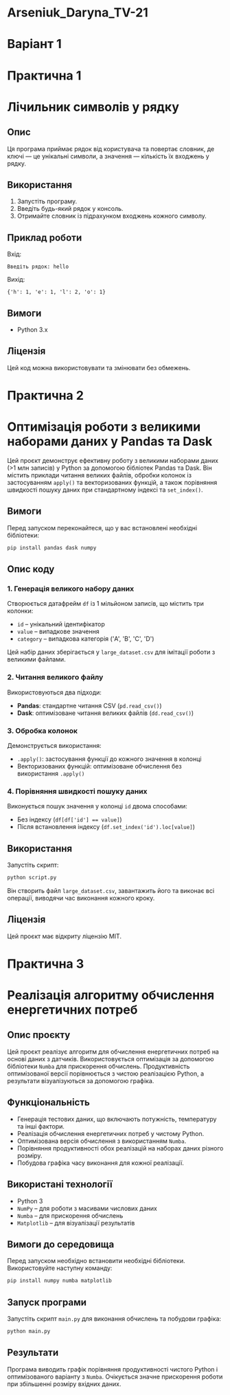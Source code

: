 # Arseniuk_Daryna_TV-21
# Варіант 1
# Практична 1
# Лічильник символів у рядку

## Опис
Ця програма приймає рядок від користувача та повертає словник, де ключі — це унікальні символи, а значення — кількість їх входжень у рядку.

## Використання
1. Запустіть програму.
2. Введіть будь-який рядок у консоль.
3. Отримайте словник із підрахунком входжень кожного символу.

## Приклад роботи
Вхід:
```
Введіть рядок: hello
```
Вихід:
```
{'h': 1, 'e': 1, 'l': 2, 'o': 1}
```

## Вимоги
- Python 3.x

## Ліцензія
Цей код можна використовувати та змінювати без обмежень.

# Практична 2

# Оптимізація роботи з великими наборами даних у Pandas та Dask

Цей проєкт демонструє ефективну роботу з великими наборами даних (>1 млн записів) у Python за допомогою бібліотек Pandas та Dask. Він містить приклади читання великих файлів, обробки колонок із застосуванням `apply()` та векторизованих функцій, а також порівняння швидкості пошуку даних при стандартному індексі та `set_index()`.

## Вимоги
Перед запуском переконайтеся, що у вас встановлені необхідні бібліотеки:
```sh
pip install pandas dask numpy
```

## Опис коду
### 1. Генерація великого набору даних
Створюється датафрейм `df` із 1 мільйоном записів, що містить три колонки:
- `id` – унікальний ідентифікатор
- `value` – випадкове значення
- `category` – випадкова категорія ('A', 'B', 'C', 'D')

Цей набір даних зберігається у `large_dataset.csv` для імітації роботи з великими файлами.

### 2. Читання великого файлу
Використовуються два підходи:
- **Pandas**: стандартне читання CSV (`pd.read_csv()`)
- **Dask**: оптимізоване читання великих файлів (`dd.read_csv()`)

### 3. Обробка колонок
Демонструється використання:
- `.apply()`: застосування функції до кожного значення в колонці
- Векторизованих функцій: оптимізоване обчислення без використання `.apply()`

### 4. Порівняння швидкості пошуку даних
Виконується пошук значення у колонці `id` двома способами:
- Без індексу (`df[df['id'] == value]`)
- Після встановлення індексу (`df.set_index('id').loc[value]`)

## Використання
Запустіть скрипт:
```sh
python script.py
```
Він створить файл `large_dataset.csv`, завантажить його та виконає всі операції, виводячи час виконання кожного кроку.


## Ліцензія
Цей проєкт має відкриту ліцензію MIT.

# Практична 3
# Реалізація алгоритму обчислення енергетичних потреб

## Опис проєкту
Цей проєкт реалізує алгоритм для обчислення енергетичних потреб на основі даних з датчиків. Використовується оптимізація за допомогою бібліотеки `Numba` для прискорення обчислень. Продуктивність оптимізованої версії порівнюється з чистою реалізацією Python, а результати візуалізуються за допомогою графіка.

## Функціональність
- Генерація тестових даних, що включають потужність, температуру та інші фактори.
- Реалізація обчислення енергетичних потреб у чистому Python.
- Оптимізована версія обчислення з використанням `Numba`.
- Порівняння продуктивності обох реалізацій на наборах даних різного розміру.
- Побудова графіка часу виконання для кожної реалізації.

## Використані технології
- Python 3
- `NumPy` – для роботи з масивами числових даних
- `Numba` – для прискорення обчислень
- `Matplotlib` – для візуалізації результатів

## Вимоги до середовища
Перед запуском необхідно встановити необхідні бібліотеки. Використовуйте наступну команду:

```sh
pip install numpy numba matplotlib
```

## Запуск програми
Запустіть скрипт `main.py` для виконання обчислень та побудови графіка:

```sh
python main.py
```

## Результати
Програма виводить графік порівняння продуктивності чистого Python і оптимізованого варіанту з `Numba`. Очікується значне прискорення роботи при збільшенні розміру вхідних даних.






